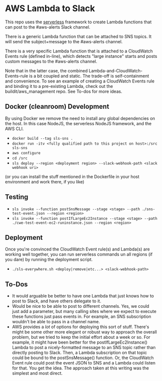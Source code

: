 # AWS Lambda to Slack

This repo uses the [serverless](serverless.com) framework to create Lambda functions that can post to the #aws-alerts 
Slack channel.

There is a generic Lambda function that can be attached to SNS topics.
It will send the subject+message to the #aws-alerts channel.

There is a very specific Lambda function that is attached to a CloudWatch Events rule (defined in-line), which
detects "large instance" starts and posts custom messages to the #aws-alerts channel.

Note that in the latter case, the combined Lambda-and-CloudWatch-Events-rule is a bit coupled and static.
The trade-off is self-containment and convenience.  To see an example of creating a CloudWatch Events rule 
and binding it to a pre-existing Lambda, check out the buildit/aws_management repo.  See To-dos for more ideas.

Docker (cleanroom) Development
--------------------------
By using Docker we remove the need to install any global dependencies on the host. In this case NodeJS, the serverless NodeJS framework, and the AWS CLI.

- `docker build --tag sls-sns .`
- `docker run -itv <fully qualified path to this project on host>:/src sls-sns`
- `aws configure`
- `cd /src`
- `sls deploy --region <deployment region> --slack-webhook-path <slack webhook uri>`

(or you can install the stuff mentioned in the Dockerfile in your host environment and work there, if you like)

Testing
-------
- `sls invoke --function postSnsMessage --stage <stage> --path ./sns-test-event.json --region <region>`
- `sls invoke --function postIfLargeEc2Instance --stage <stage> --path ./cwe-test-event-ec2-runinstance.json --region <region>`

Deployment
----------
Once you're convinced the CloudWatch Event rule(s) and Lambda(s) are working well together, you can run serverless commands
un all regions (if you dare) by running the deployment script.

- `./sls-everywhere.sh <deploy|remove|etc...> <slack-webhook-path>`

To-Dos
------
- It would arguable be better to have one Lambda that just knows how to post to Slack, and have others delegate to it.
- Would be nice to be able to post to different channels.  Yes, we could just add a parameter, but many calling
  sites where we expect to execute these functions just pass events in.  For example, an SNS subscription wouldn't
  be able to pass in a channel name.
- AWS provides a _lot_ of options for deploying this sort of stuff.  There's might be some other more elegant or robust 
  way to approach the overall problem, but we tried to keep the initial effort about a week or so. For example, it 
  might have been better for the postIfLargeEc2Instance() Lambda to post a nicely-formatted message to an SNS 
  topic rather than directly posting to Slack.  Then, a Lambda subscription on that topic could be bound to the 
  postSnsMessage() function.  Or, the CloudWatch Event rule could post the event JSON to SNS and a Lambda could
  listen for that.  You get the idea.  The approach taken at this writing was the simplest and most direct.
